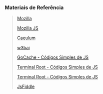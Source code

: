 ### Materiais de Referência
>
> [Mozilla](https://developer.mozilla.org/pt-BR/)
>
> [Mozilla JS](https://developer.mozilla.org/pt-BR/docs/Web/JavaScript)
>
> [Caeulum](https://www.caelum.com.br/apostila-html-css-javascript/javascript-e-interatividade-na-web/#dom-sua-pgina-no-mundo-javascript)
>
> [w3bai](http://www.w3bai.com/pt/)
>
> [GoCache - Códigos Simples de JS](https://www.gocache.com.br/jquery/aprendendo-a-usar-jquery-exemplos/)
>
> [Terminal Root - Códigos Simples de JS](http://terminalroot.com.br/2011/11/alguns-codigos-simples-de-javascript.html)
>
> [Terminal Root - Códigos Simples de JS](http://terminalroot.com.br/2016/12/alguns-codigos-simples-de-javascript-2.html) 
>
> [JsFiddle](https://jsfiddle.net/)